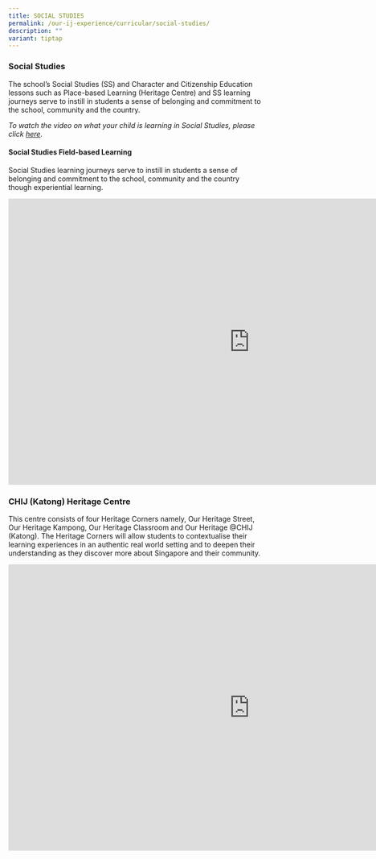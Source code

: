 ```yaml
---
title: SOCIAL STUDIES
permalink: /our-ij-experience/curricular/social-studies/
description: ""
variant: tiptap
---
```

<h3>Social Studies</h3>
<p>The school’s Social Studies (SS) and Character and Citizenship Education
lessons such as Place-based Learning (Heritage Centre) and SS learning
journeys serve to instill in students a sense of belonging and commitment
to the school, community and the country.</p>
<p><em>To watch the video on what your child is learning in Social Studies, please click&nbsp;<a href="https://www.youtube.com/watch?v=SDCkCj7sm8s" rel="noopener noreferrer nofollow" target="_blank">here</a>.</em>
</p>
<h4>Social Studies Field-based Learning</h4>
<p>Social Studies learning journeys serve to instill in students a sense
of belonging and commitment to the school, community and the country though
experiential learning.</p>
<div class="iframe-wrapper">
<iframe height="569" width="960" allowfullscreen="true" frameborder="0" src="https://docs.google.com/presentation/d/e/2PACX-1vQ05ALVqSGQBFgYxGYakdD9KLw0cs4WMaWWAKhAKw8vqCFvII3Xzk0idIOOibhTpSh6Lr6AHFDZJ7dt/embed?start=true&amp;loop=true&amp;delayms=3000"></iframe>
</div>
<h3>CHIJ (Katong) Heritage Centre</h3>
<p>This centre consists of four Heritage Corners namely, Our Heritage Street,
Our Heritage Kampong, Our Heritage Classroom and Our Heritage @CHIJ (Katong).
The Heritage Corners will allow students to contextualise their learning
experiences in an authentic real world setting and to deepen their understanding
as they discover more about Singapore and their community.</p>
<p></p>
<div class="iframe-wrapper">
<iframe height="569" width="960" allowfullscreen="true" frameborder="0" src="https://docs.google.com/presentation/d/e/2PACX-1vTjFn3vYjw5XvBuiq8LP1XyfC1q_OGANsLQ229TS_zOmGEt-xx1QRQxVjmsTP6Jryx6QQMQMF0Wnxei/embed?start=true&amp;loop=true&amp;delayms=3000"></iframe>
</div>
<p></p>